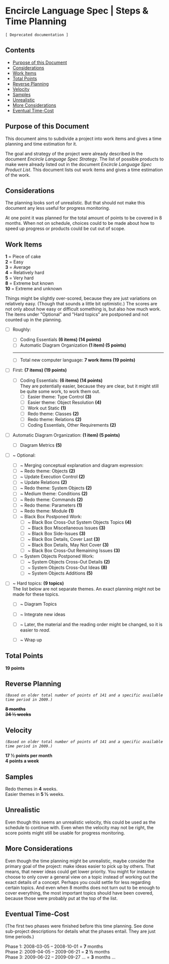 ﻿Encircle Language Spec | Steps & Time Planning
==============================================

`[ Deprecated documentation ]`

Contents
--------

- [Purpose of this Document](#purpose-of-this-document)
- [Considerations](#considerations)
- [Work Items](#work-items)
- [Total Points](#total-points)
- [Reverse Planning](#reverse-planning)
- [Velocity](#velocity)
- [Samples](#samples)
- [Unrealistic](#unrealistic)
- [More Considerations](#more-considerations)
- [Eventual Time-Cost](#eventual-time-cost)

Purpose of this Document
------------------------

This document aims to subdivide a project into work items and gives a time planning and time estimation for it.

The goal and strategy of the project were already described in the document *Encircle Language Spec Strategy*. The list of possible products to make were already listed out in the document *Encircle Language Spec Product List*. This document lists out work items and gives a time estimation of the work.


Considerations
--------------

The planning looks sort of unrealistic. But that should not make this document any less useful for progress monitoring.

At one point it was planned for the total amount of points to be covered in 8 months. When not on schedule, choices could to be made about how to speed up progress or products could be cut out of scope.


Work Items
----------

__1__ = Piece of cake  
__2__ = Easy  
__3__ = Average  
__4__ = Relatively hard  
__5__ = Very hard  
__8__ = Extreme but known  
__10__ = Extreme and unknown  

Things might be slightly over-scored, because they are just variations on relatively easy. (Though that sounds a little bit optimistic.) The scores are not only about how easy or difficult something is, but also how much work. The items under "Optional" and "Hard topics" are postponed and not counted up in the planning.

- [ ] Roughly:
    - [ ] Coding Essentials __(6 items)  (14 points)__
    - [ ] Automatic Diagram Organization __(1 item)  (5 points)__
    -----
    - [ ] Total new computer language: __7 work items (19 points)__

- [ ] First: __(7 items)  (19 points)__
    - [ ] Coding Essentials: __(6 items)  (14 points)__  
        They are potentially easier, because they are clear, but it might still be quite some work, to work them out.
        - [ ] Easier theme: Type Control  __(3)__
        - [ ] Easier theme: Object Resolution __(4)__
        - [ ] Work out Static __(1)__
        - [ ] Redo theme: Classes __(2)__
        - [ ] Redo theme: Relations __(2)__
        - [ ] Coding Essentials, Other Requirements __(2)__

- [ ] Automatic Diagram Organization: __(1 item)  (5 points)__

    - [ ] Diagram Metrics __(5)__

- [ ] ~ Optional:

    - [ ] ~ Merging conceptual explanation and diagram expression:
    - [ ] ~ Redo theme: Objects  __(2)__
    - [ ] ~ Update Execution Control  __(2)__
    - [ ] ~ Update Relations  __(2)__
    - [ ] ~ Redo theme: System Objects  __(2)__
    - [ ] ~ Medium theme: Conditions  __(2)__
    - [ ] ~ Redo theme: Commands  __(2)__
    - [ ] ~ Redo theme: Parameters  __(1)__
    - [ ] ~ Redo theme: Module  __(1)__
    - [ ] ~ Black Box Postponed Work:
        - [ ] ~ Black Box Cross-Out System Objects Topics __(4)__
        - [ ] ~ Black Box Miscellaneous Issues __(3)__
        - [ ] ~ Black Box Side-Issues __(3)__
        - [ ] ~ Black Box Details, Cover Last __(3)__
        - [ ] ~ Black Box Details, May Not Cover __(3)__
        - [ ] ~ Black Box Cross-Out Remaining Issues __(3)__
    - [ ] ~ System Objects Postponed Work:
        - [ ] ~ System Objects Cross-Out Details __(2)__
        - [ ] ~ System Objects Cross-Out Ideas __(8)__
        - [ ] ~ System Objects Additions __(5)__

- [ ] ~ Hard topics: __(9 topics)__  
    The list below are not separate themes. An exact planning might not be made for these topics.
    - [ ] ~ Diagram Topics
    - [ ] ~ Integrate new ideas
    - [ ] ~ Later, the material and the reading order might be changed, so it is easier to *read*.
    - [ ] ~ Wrap up


Total Points
------------

__19 points__


Reverse Planning
----------------

*`(Based on older total number of points of 141 and a specific available time period in 2009.)`*

__~~8 months~~__  
__~~34 ½ weeks~~__


Velocity
--------

*`(Based on older total number of points of 141 and a specific available time period in 2009.)`*

__17 ½ points per month__  
__4 points a week__


Samples
--------

Redo themes in __4__ weeks.  
Easier themes in __5 ½__ weeks.


Unrealistic
------------

Even though this seems an unrealistic velocity, this could be used as the schedule to continue with. Even when the velocity may not be right, the score points might still be usable for progress monitoring.


More Considerations
-------------------

Even though the time planning might be unrealistic, maybe consider the primary goal of the project: make ideas easier to pick up by others. That means, that newer ideas could get lower priority. You might for instance choose to only cover a general view on a topic instead of working out the exact details of a concept. Perhaps you could settle for less regarding certain topics. And even when 8 months does not turn out to be enough to cover everything, the most important topics should have been covered, because those were probably put at the top of the list.


Eventual Time-Cost
------------------

(The first two phases were finished before this time planning. See done sub-project descriptions for details what the phases entail. They are just time periods.)

Phase 1: 2008-03-05 – 2008-10-01 = __7__ months  
Phase 2: 2009-04-05 – 2009-06-21 = __2 ½__ months  
Phase 3: 2009-06-22 – 2009-09-27 … = __3__ months ...